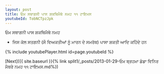 ```yaml
---
layout: post
title: ਓਮ ਸਥਾਗਨੀ ਪਾਸ ਸ਼ਕਥਿਮੈਥੇ ਨਮਹ ੧੧ ਟਾਇਮਸ
youtubeId: TobNCTpzJpk
---
```

 
 
 ਓਮ ਸਥਾਗਨੀ ਪਾਸ ਸ਼ਕਥਿਮੈਥੇ ਨਮਹ  
 
 -  ਜਿਸ ਕੋਲ ਸਤਗਨੀ (ਸੌ ਵਿਅਕਤੀਆਂ ਨੂੰ ਮਾਰਨ ਦੇ ਸਮਰੱਥ) ਪਾਸਾ ਸ਼ਕਤੀ ਆਦਿ ਕਹਿੰਦੇ ਹਨ 
 
  
 
  
 
 
 
 
 
 


{% include youtubePlayer.html id=page.youtubeId %}
 
[Next]({{ site.baseurl }}{% link  split1/_posts/2013-01-29-ਓਮ ਬ੍ਰਹਮਾ ਡੰਡਾ ਵਿਨਿਰ ਮੈਥਰੇ ਨਮਹ ੧੧ ਟਾਇਮਸ.md%})
 
